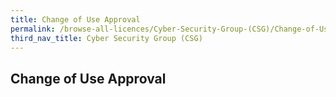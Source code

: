 ```yaml
---
title: Change of Use Approval
permalink: /browse-all-licences/Cyber-Security-Group-(CSG)/Change-of-Use-Approval
third_nav_title: Cyber Security Group (CSG)
---
```

## Change of Use Approval

